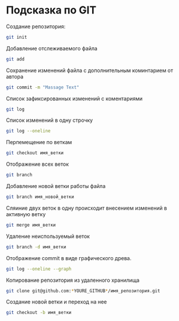 # Подсказка по GIT

Создание репозитория:
```sh
git init
```

Добавление отслеживаемого файла
```sh
git add
```

Сохранение изменений файла с дополнительным коминтарием от автора
```sh
git commit -m "Massage Text"
```

Список зафиксированных изменений с коментариями
```sh
git log
```

Список изменений в одну строчку
```sh
git log --oneline
```

Перпемещение по веткам
```sh
git checkout имя_ветки
```

Отображение всех веток
```sh
git branch
```

Добавление новой ветки работы файла
```sh
git branch имя_новой_ветки
```

Сляиние двух веток в одну происходит внесением изменений в активную ветку
```sh
git merge имя_ветки
```

Удаление неиспользуемый веток
```sh
git branch -d имя_ветки
```

Отображение commit в виде графического древа.
```sh
git log --oneline --graph
```

Копирование репозитория из удаленного хранилища
```sh
git clone git@github.com:*YOURE_GITHUB*/имя_репозитория.git
```

Создание новой ветки и переход на нее
```sh
git checkout -b имя_ветки
```